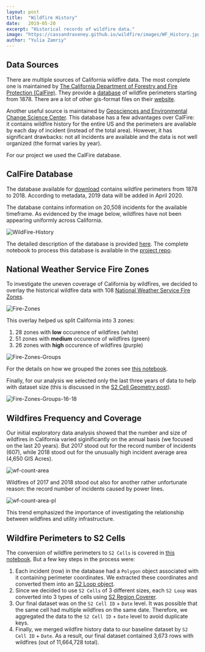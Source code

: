 ```yaml
---
layout: post
title:  "Wildfire History"
date:   2019-05-20
excerpt: "Historical records of wildfire data."
image: "https://cassandraseney.github.io/wildfire/images/WF_History.jpg"
author: "Yulia Zamriy"
---
```


## Data Sources

There are multiple sources of California wildfire data. The most complete one is maintained by [The California Department of Forestry and Fire Protection (CalFire)](https://www.fire.ca.gov/). They provide a [database](https://frap.fire.ca.gov/media/2525/fire18_1.zip) of wildfire perimeters starting from 1878. There are a lot of other gis-format files on their [website](https://frap.fire.ca.gov/mapping/gis-data/).

Another useful source is maintained by [Geosciences and Environmental Change Science Center](https://www.usgs.gov/centers/gecsc). This database has a few advantages over CalFire: it contains wildfire history for the entire US and the perimeters are available by each day of incident (instead of the total area). However, it has significant drawbacks: not all incidents are available and the data is not well organized (the format varies by year).

For our project we used the CalFire database.

## CalFire Database

The database available for [download](https://frap.fire.ca.gov/media/2525/fire18_1.zip) contains wildfire perimeters from 1878 to 2018. According to metadata, 2019 data will be added in April 2020. 

The database contains information on 20,508 incidents for the available timeframe. As evidenced by the image below, wildfires have not been appearing uniformly across California.

![WildFire-History](https://github.com/jayzuniga/w210_Wildfire/blob/master/blog/images/history.png?raw=true)

The detailed description of the database is provided [here](https://frap.fire.ca.gov/frap-projects/fire-perimeters/). The complete notebook to process this database is available in the [project repo](https://github.com/jayzuniga/w210_Wildfire/blob/master/DataPrep/WildFire_S2_v2.ipynb).

## National Weather Service Fire Zones

To investigate the uneven coverage of California by wildfires, we decided to overlay the historical wildfire data with 108 [National Weather Service Fire Zones](https://www.weather.gov/gis/FireZones).

![Fire-Zones](https://github.com/jayzuniga/w210_Wildfire/blob/master/blog/images/history_fz.png?raw=true)

This overlay helped us split California into 3 zones:

1. 28 zones with **low** occurence of wildfires (white)
2. 51 zones with **medium** occurence of wildfires (green)
3. 26 zones with **high** occurence of wildfires (purple)

![Fire-Zones-Groups](https://github.com/jayzuniga/w210_Wildfire/blob/master/blog/images/history_fz_grp.png?raw=true)

For the details on how we grouped the zones see [this notebook](https://github.com/jayzuniga/w210_Wildfire/blob/master/DataPrep/CA_S2_Conversion_v2.ipynb).

Finally, for our analysis we selected only the last three years of data to help with dataset size (this is discussed in the [S2 Cell Geometry post](https://github.com/jayzuniga/w210_Wildfire/blob/master/blog/s2_cell.md)).

![Fire-Zones-Groups-16-18](https://github.com/jayzuniga/w210_Wildfire/blob/master/blog/images/history_fz_grp_16_18.png?raw=true)

## Wildfires Frequency and Coverage

Our initial exploratory data analysis showed that the number and size of wildfires in California varied siginificantly on the annual basis (we focused on the last 20 years). But 2017 stood out for the record number of incidents (607), while 2018 stood out for the unusually high incident average area  (4,650 GIS Acres).

![wf-count-area](https://github.com/jayzuniga/w210_Wildfire/blob/master/blog/images/wf_count_area.png?raw=true)

Wildfires of 2017 and 2018 stood out also for another rather unfortunate reason: the record number of incidents caused by power lines.

![wf-count-area-pl](https://github.com/jayzuniga/w210_Wildfire/blob/master/blog/images/wf_count_area_pl.png?raw=true)

This trend emphasized the importance of investigating the relationship between wildfires and utility infrastructure. 

## Wildfire Perimeters to S2 Cells

The conversion of wildfire perimeters to `S2 Cells` is covered in [this notebook](https://github.com/jayzuniga/w210_Wildfire/blob/master/DataPrep/WildFire_S2_v2.ipynb). But a few key steps in the process were:

1. Each incident (row) in the database had a `Polygon` object associated with it containing perimeter coordinates. We extracted these coordinates and converted them into an [S2 Loop object](https://github.com/google/s2geometry/blob/master/src/s2/s2loop.h).
2. Since we decided to use `S2 Cells` of 3 different sizes, each `S2 Loop` was converted into 3 types of cells using [S2 Region Coverer](https://github.com/google/s2geometry/blob/master/src/s2/s2region_coverer.h).
3. Our final dataset was on the `S2 Cell ID` + `Date` level. It was possible that the same cell had multiple wildfires on the same date. Therefore, we aggregated the data to the `S2 Cell ID` + `Date` level to avoid duplicate keys. 
4. Finally, we merged wildfire history data to our baseline dataset by `S2 Cell ID` + `Date`. As a result, our final dataset contained 3,673 rows with wildfires (out of 11,664,728 total).
